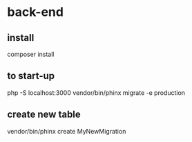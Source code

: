 # back-end

## install

composer install

## to start-up

php -S localhost:3000
vendor/bin/phinx migrate -e production

## create new table

vendor/bin/phinx create MyNewMigration
